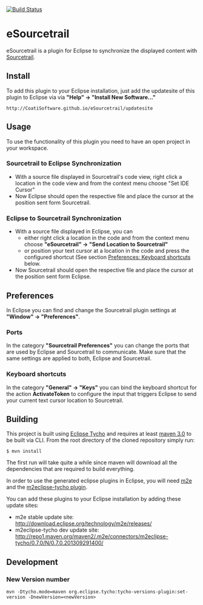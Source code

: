 
[![Build
Status](https://travis-ci.org/CoatiSoftware/eSourcetrail.svg?branch=master)](https://travis-ci.org/CoatiSoftware/eSourcetrail)


# eSourcetrail

eSourcetrail is a plugin for Eclipse to synchronize the displayed content with [Sourcetrail](https://Sourcetrail.com).


## Install

To add this plugin to your Eclipse installation, just add the updatesite of this plugin to Eclipse via via **"Help" -> "Install New Software..."**

```
http://CoatiSoftware.github.io/eSourcetrail/updatesite
```


## Usage

To use the functionality of this plugin you need to have an open project in your workspace.


### Sourcetrail to Eclipse Synchronization

* With a source file displayed in Sourcetrail's code view, right click a location in the code view and from the context menu choose "Set IDE Cursor"
* Now Eclipse should open the respective file and place the cursor at the position sent form Sourcetrail.


### Eclipse to Sourcetrail Synchronization

* With a source file displayed in Eclipse, you can 
	* either right click a location in the code and from the context menu choose **"eSourcetrail" -> "Send Location to Sourcetrail"**
	* or position your text cursor at a location in the code and press the configured shortcut (See section [Preferences: Keyboard shortcuts](#keyboard-shortcut) below.
* Now Sourcetrail should open the respective file and place the cursor at the position sent form Eclipse.


## Preferences

In Eclipse you can find and change the Sourcetrail plugin settings at **"Window" -> "Preferences"**.


### Ports

In the category **"Sourcetrail Preferences"** you can change the ports that are used by Eclipse and Sourcetrail to communicate. Make sure that the same settings are applied to both, Eclipse and Sourcetrail.


### Keyboard shortcuts

In the category **"General" -> "Keys"** you can bind the keyboard shortcut for the action **ActivateToken** to configure the input that triggers Eclipse to send your current text cursor location to Sourcetrail.


## Building

This project is built using [Eclipse Tycho](https://www.eclipse.org/tycho/) and requires at least [maven 3.0](http://maven.apache.org/download.html) to be built via CLI.
From the root directory of the cloned repository simply run:

```
$ mvn install
```

The first run will take quite a while since maven will download all the dependencies that are required to build everything.

In order to use the generated eclipse plugins in Eclipse, you will need [m2e](https://www.eclipse.org/m2e)
and the [m2eclipse-tycho plugin](https://github.com/tesla/m2eclipse-tycho/). 

You can add these plugins to your Eclipse installation by adding these update sites:
* m2e stable update site: http://download.eclipse.org/technology/m2e/releases/
* m2eclipse-tycho dev update site: http://repo1.maven.org/maven2/.m2e/connectors/m2eclipse-tycho/0.7.0/N/0.7.0.201309291400/


## Development

### New Version number
```
mvn -Dtycho.mode=maven org.eclipse.tycho:tycho-versions-plugin:set-version -DnewVersion=<newVersion>
```
